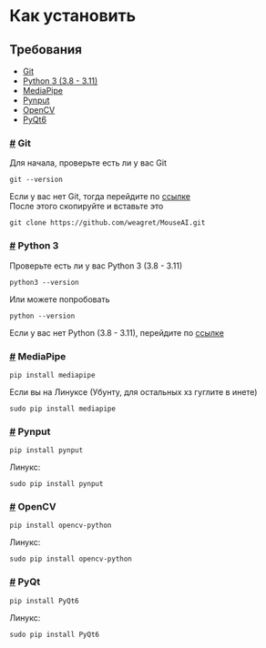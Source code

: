 # Как установить

## Требования

-   [Git](#git-section)
-   [Python 3 (3.8 - 3.11)](#python-section)
-   [MediaPipe](#mediapipe-section)
-   [Pynput](#pynput-section)
-   [OpenCV](#opencv-python-section)
-   [PyQt6](#PyQt-section)

<h3 id="git-section">
    <a aria-hidden="true" href="#git-section">#</a>
    Git
</h3>
Для начала, проверьте есть ли у вас Git

```
git --version
```

Если у вас нет Git, тогда перейдите по [ссылке][1]  
После этого скопируйте и вставьте это

```
git clone https://github.com/weagret/MouseAI.git
```

<h3 id="python-section">
    <a aria-hidden="true" href="#python-section">#</a>
    Python 3
</h3>
Проверьте есть ли у вас Python 3 (3.8 - 3.11)

```
python3 --version
```

Или можете попробовать

```
python --version
```

Если у вас нет Python (3.8 - 3.11), перейдите по [ссылке][2]

<h3 id="mediapipe-section">
    <a aria-hidden="true" href="#mediapipe-section">#</a>
    MediaPipe
</h3>

```
pip install mediapipe
```

Если вы на Линуксе (Убунту, для остальных хз гуглите в инете)

```
sudo pip install mediapipe
```

<h3 id="pynput-section">
    <a aria-hidden="true" href="#pynput-section">#</a>
    Pynput
</h3>

```
pip install pynput
```

Линукс:

```
sudo pip install pynput
```

<h3 id="opencv-python-section">
    <a aria-hidden="true" href="#opencv-python-section">#</a>
    OpenCV
</h3>

```
pip install opencv-python
```

Линукс:

```
sudo pip install opencv-python
```

<h3 id="pyqt-section">
    <a aria-hidden="true" href="#pyqt-section">#</a>
    PyQt
</h3>

```
pip install PyQt6
```

Линукс:

```
sudo pip install PyQt6
```

[1]: https://git-scm.com/book/en/v2/Getting-Started-Installing-Git
[2]: https://kinsta.com/knowledgebase/install-python/#how-to-install-python
